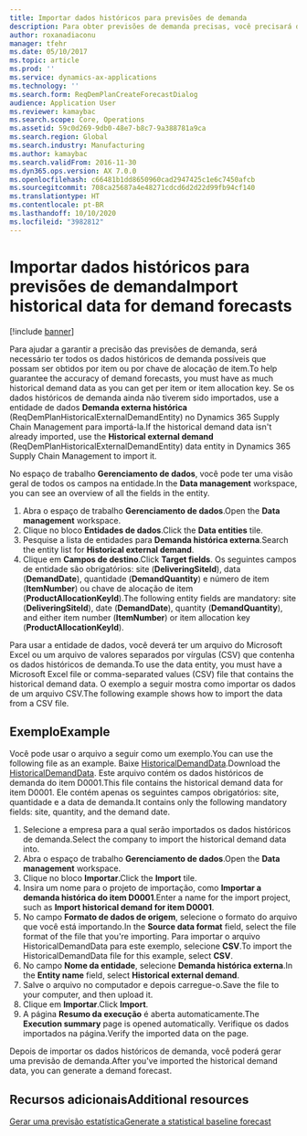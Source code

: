 ```yaml
---
title: Importar dados históricos para previsões de demanda
description: Para obter previsões de demanda precisas, você precisará dos dados históricos de demanda por item ou por chave de alocação de item. Este tópico explica como usar entidades de dados para importar dados históricos de demanda de qualquer sistema, de forma que você tenha um histórico de dados de previsão de demanda mais amplo.
author: roxanadiaconu
manager: tfehr
ms.date: 05/10/2017
ms.topic: article
ms.prod: ''
ms.service: dynamics-ax-applications
ms.technology: ''
ms.search.form: ReqDemPlanCreateForecastDialog
audience: Application User
ms.reviewer: kamaybac
ms.search.scope: Core, Operations
ms.assetid: 59c0d269-9db0-48e7-b8c7-9a388781a9ca
ms.search.region: Global
ms.search.industry: Manufacturing
ms.author: kamaybac
ms.search.validFrom: 2016-11-30
ms.dyn365.ops.version: AX 7.0.0
ms.openlocfilehash: c66481b1dd8650960cad2947425c1e6c7450afcb
ms.sourcegitcommit: 708ca25687a4e48271cdcd6d2d22d99fb94cf140
ms.translationtype: HT
ms.contentlocale: pt-BR
ms.lasthandoff: 10/10/2020
ms.locfileid: "3982812"
---
```

# <a name="import-historical-data-for-demand-forecasts"></a><span data-ttu-id="3fbce-104">Importar dados históricos para previsões de demanda</span><span class="sxs-lookup"><span data-stu-id="3fbce-104">Import historical data for demand forecasts</span></span>

[!include [banner](../includes/banner.md)]

<span data-ttu-id="3fbce-105">Para ajudar a garantir a precisão das previsões de demanda, será necessário ter todos os dados históricos de demanda possíveis que possam ser obtidos por item ou por chave de alocação de item.</span><span class="sxs-lookup"><span data-stu-id="3fbce-105">To help guarantee the accuracy of demand forecasts, you must have as much historical demand data as you can get per item or item allocation key.</span></span> <span data-ttu-id="3fbce-106">Se os dados históricos de demanda ainda não tiverem sido importados, use a entidade de dados **Demanda externa histórica** (ReqDemPlanHistoricalExternalDemandEntity) no Dynamics 365 Supply Chain Management para importá-la.</span><span class="sxs-lookup"><span data-stu-id="3fbce-106">If the historical demand data isn't already imported, use the **Historical external demand** (ReqDemPlanHistoricalExternalDemandEntity) data entity in Dynamics 365 Supply Chain Management to import it.</span></span>

<span data-ttu-id="3fbce-107">No espaço de trabalho **Gerenciamento de dados**, você pode ter uma visão geral de todos os campos na entidade.</span><span class="sxs-lookup"><span data-stu-id="3fbce-107">In the **Data management** workspace, you can see an overview of all the fields in the entity.</span></span>

1. <span data-ttu-id="3fbce-108">Abra o espaço de trabalho **Gerenciamento de dados**.</span><span class="sxs-lookup"><span data-stu-id="3fbce-108">Open the **Data management** workspace.</span></span>
2. <span data-ttu-id="3fbce-109">Clique no bloco **Entidades de dados**.</span><span class="sxs-lookup"><span data-stu-id="3fbce-109">Click the **Data entities** tile.</span></span>
3. <span data-ttu-id="3fbce-110">Pesquise a lista de entidades para **Demanda histórica externa**.</span><span class="sxs-lookup"><span data-stu-id="3fbce-110">Search the entity list for **Historical external demand**.</span></span>
4. <span data-ttu-id="3fbce-111">Clique em **Campos de destino**.</span><span class="sxs-lookup"><span data-stu-id="3fbce-111">Click **Target fields**.</span></span> <span data-ttu-id="3fbce-112">Os seguintes campos de entidade são obrigatórios: site (**DeliveringSiteId**), data (**DemandDate**), quantidade (**DemandQuantity**) e número de item (**ItemNumber**) ou chave de alocação de item (**ProductAllocationKeyId**).</span><span class="sxs-lookup"><span data-stu-id="3fbce-112">The following entity fields are mandatory: site (**DeliveringSiteId**), date (**DemandDate**), quantity (**DemandQuantity**), and either item number (**ItemNumber**) or item allocation key (**ProductAllocationKeyId**).</span></span>

<span data-ttu-id="3fbce-113">Para usar a entidade de dados, você deverá ter um arquivo do Microsoft Excel ou um arquivo de valores separados por vírgulas (CSV) que contenha os dados históricos de demanda.</span><span class="sxs-lookup"><span data-stu-id="3fbce-113">To use the data entity, you must have a Microsoft Excel file or comma-separated values (CSV) file that contains the historical demand data.</span></span> <span data-ttu-id="3fbce-114">O exemplo a seguir mostra como importar os dados de um arquivo CSV.</span><span class="sxs-lookup"><span data-stu-id="3fbce-114">The following example shows how to import the data from a CSV file.</span></span>

## <a name="example"></a><span data-ttu-id="3fbce-115">Exemplo</span><span class="sxs-lookup"><span data-stu-id="3fbce-115">Example</span></span>

<span data-ttu-id="3fbce-116">Você pode usar o arquivo a seguir como um exemplo.</span><span class="sxs-lookup"><span data-stu-id="3fbce-116">You can use the following file as an example.</span></span> <span data-ttu-id="3fbce-117">Baixe [HistoricalDemandData](https://mbs.microsoft.com/customersource/northamerica/AX/learning/documentation/how-to-articles/365OperationsDemandForecast).</span><span class="sxs-lookup"><span data-stu-id="3fbce-117">Download the [HistoricalDemandData](https://mbs.microsoft.com/customersource/northamerica/AX/learning/documentation/how-to-articles/365OperationsDemandForecast).</span></span> <span data-ttu-id="3fbce-118">Este arquivo contém os dados históricos de demanda do item D0001.</span><span class="sxs-lookup"><span data-stu-id="3fbce-118">This file contains the historical demand data for item D0001.</span></span> <span data-ttu-id="3fbce-119">Ele contém apenas os seguintes campos obrigatórios: site, quantidade e a data de demanda.</span><span class="sxs-lookup"><span data-stu-id="3fbce-119">It contains only the following mandatory fields: site, quantity, and the demand date.</span></span>

1. <span data-ttu-id="3fbce-120">Selecione a empresa para a qual serão importados os dados históricos de demanda.</span><span class="sxs-lookup"><span data-stu-id="3fbce-120">Select the company to import the historical demand data into.</span></span>
2. <span data-ttu-id="3fbce-121">Abra o espaço de trabalho **Gerenciamento de dados**.</span><span class="sxs-lookup"><span data-stu-id="3fbce-121">Open the **Data management** workspace.</span></span>
3. <span data-ttu-id="3fbce-122">Clique no bloco **Importar**.</span><span class="sxs-lookup"><span data-stu-id="3fbce-122">Click the **Import** tile.</span></span>
4. <span data-ttu-id="3fbce-123">Insira um nome para o projeto de importação, como **Importar a demanda histórica do item D0001**.</span><span class="sxs-lookup"><span data-stu-id="3fbce-123">Enter a name for the import project, such as **Import historical demand for item D0001**.</span></span>
5. <span data-ttu-id="3fbce-124">No campo **Formato de dados de origem**, selecione o formato do arquivo que você está importando.</span><span class="sxs-lookup"><span data-stu-id="3fbce-124">In the **Source data format** field, select the file format of the file that you're importing.</span></span> <span data-ttu-id="3fbce-125">Para importar o arquivo HistoricalDemandData para este exemplo, selecione **CSV**.</span><span class="sxs-lookup"><span data-stu-id="3fbce-125">To import the HistoricalDemandData file for this example, select **CSV**.</span></span>
6. <span data-ttu-id="3fbce-126">No campo **Nome da entidade**, selecione **Demanda histórica externa**.</span><span class="sxs-lookup"><span data-stu-id="3fbce-126">In the **Entity name** field, select **Historical external demand**.</span></span>
7. <span data-ttu-id="3fbce-127">Salve o arquivo no computador e depois carregue-o.</span><span class="sxs-lookup"><span data-stu-id="3fbce-127">Save the file to your computer, and then upload it.</span></span>
8. <span data-ttu-id="3fbce-128">Clique em **Importar**.</span><span class="sxs-lookup"><span data-stu-id="3fbce-128">Click **Import**.</span></span>
9. <span data-ttu-id="3fbce-129">A página **Resumo da execução** é aberta automaticamente.</span><span class="sxs-lookup"><span data-stu-id="3fbce-129">The **Execution summary** page is opened automatically.</span></span> <span data-ttu-id="3fbce-130">Verifique os dados importados na página.</span><span class="sxs-lookup"><span data-stu-id="3fbce-130">Verify the imported data on the page.</span></span>

<span data-ttu-id="3fbce-131">Depois de importar os dados históricos de demanda, você poderá gerar uma previsão de demanda.</span><span class="sxs-lookup"><span data-stu-id="3fbce-131">After you've imported the historical demand data, you can generate a demand forecast.</span></span>

## <a name="additional-resources"></a><span data-ttu-id="3fbce-132">Recursos adicionais</span><span class="sxs-lookup"><span data-stu-id="3fbce-132">Additional resources</span></span>

[<span data-ttu-id="3fbce-133">Gerar uma previsão estatística</span><span class="sxs-lookup"><span data-stu-id="3fbce-133">Generate a statistical baseline forecast</span></span>](generate-statistical-baseline-forecast.md)
